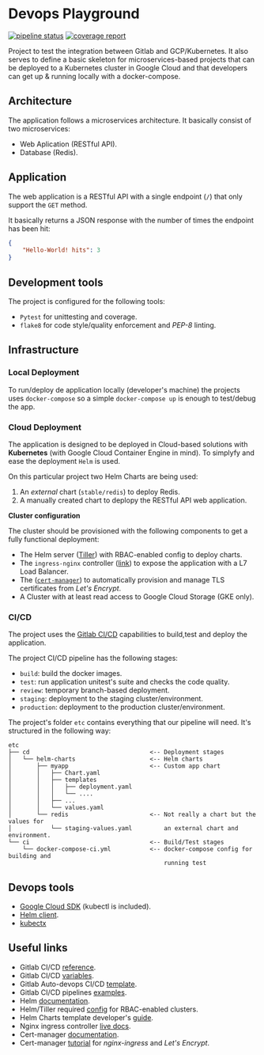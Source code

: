 # Devops Playground

[![pipeline status](https://gitlab.com/audiadis/devops-playground/badges/develop/pipeline.svg)](https://gitlab.com/audiadis/devops-playground/commits/develop) [![coverage report](https://gitlab.com/audiadis/devops-playground/badges/develop/coverage.svg)](https://gitlab.com/audiadis/devops-playground/commits/develop)

Project to test the integration between Gitlab and GCP/Kubernetes. It also
serves to define a basic skeleton for microservices-based projects that can
be deployed to a Kubernetes cluster in Google Cloud and that developers can get
up & running locally with a docker-compose.


## Architecture

The application follows a microservices architecture. It basically consist of
two microservices:

* Web Aplication (RESTful API).
* Database (Redis).


## Application

The web application is a RESTful API with a single endpoint (`/`) that only
support the `GET` method.

It basically returns a JSON response with the number of times the endpoint
has been hit:

```Json
{
    "Hello-World! hits": 3
}
```

## Development tools

The project is configured for the following tools:

* `Pytest` for unittesting and coverage.
* `flake8` for code style/quality enforcement and *PEP-8* linting.


## Infrastructure

### Local Deployment

To run/deploy de application locally (developer's machine) the projects uses
`docker-compose` so a simple `docker-compose up` is enough to test/debug the
app.

### Cloud Deployment

The application is designed to be deployed in Cloud-based solutions with
**Kubernetes** (with Google Cloud Container Engine in mind). To simplyfy and
ease the deployment `Helm` is used.


On this particular project two Helm Charts are being used:

1. An *external* chart (`stable/redis`) to deploy Redis.
2. A manually created chart to deplopy the RESTful API web application.

**Cluster configuration**

The cluster should be provisioned with the following components to get a
 fully functional deployment:

  * The Helm server
    ([Tiller](https://docs.helm.sh/using_helm/#installing-tiller))
    with RBAC-enabled config to deploy charts.
  * The `ingress-nginx` controller
    ([link](https://github.com/kubernetes/ingress-nginx)) to expose the application
    with a L7 Load Balancer.
  * The ([`cert-manager`](https://github.com/jetstack/cert-manager)) to
    automatically provision and manage TLS certificates from *Let's Encrypt*.
  * A Cluster with at least read access to Google Cloud Storage (GKE only).

### CI/CD

The project uses the [Gitlab CI/CD](https://docs.gitlab.com/ee/ci/README.html)
capabilities to build,test and deploy the application.

The project CI/CD pipeline has the following stages:

* `build`: build the docker images.
* `test`: run application unitest's suite and checks the code quality.
* `review`: temporary branch-based deployment.
* `staging`: deployment to the staging cluster/environment.
* `production`: deployment to the production cluster/environment.

The project's folder `etc` contains everything that our pipeline will need. It's structured in the following way:

```
etc
├── cd                                  <-- Deployment stages
│   └── helm-charts                     <-- Helm charts
│       ├── myapp                       <-- Custom app chart
│       │   ├── Chart.yaml
│       │   ├── templates
│       │   │   ├── deployment.yaml
│       │   │   └── ....
│       │   ├── ... 
│       │   └── values.yaml
│       └── redis                       <-- Not really a chart but the values for
│           └── staging-values.yaml         an external chart and environment.
└── ci                                  <-- Build/Test stages
    └── docker-compose-ci.yml           <-- docker-compose config for building and
                                            running test
```


## Devops tools

* [Google Cloud SDK](https://cloud.google.com/sdk/docs/downloads-interactive)
  (kubectl is included).
* [Helm client](https://docs.helm.sh/using_helm/#installing-the-helm-client).
* [kubectx](https://github.com/ahmetb/kubectx)


## Useful links

* Gitlab CI/CD [reference](https://docs.gitlab.com/ee/ci/README.html).
* Gitlab CI/CD [variables](https://docs.gitlab.com/ee/ci/variables/README.html).
* Gitlab Auto-devops CI/CD
  [template](https://gitlab.com/gitlab-org/gitlab-ce/blob/master/lib/gitlab/ci/templates/Auto-DevOps.gitlab-ci.yml).
* Gitlab CI/CD pipelines [examples](https://gitlab.com/gitlab-examples).
* Helm [documentation](https://docs.helm.sh/).
* Helm/Tiller required
  [config](https://docs.gitlab.com/ee/install/kubernetes/preparation/tiller.html#preparing-for-helm-with-rbac)
  for RBAC-enabled clusters.
* Helm Charts template developer's
  [guide](https://docs.helm.sh/chart_template_guide/).
* Nginx ingress controller
  [live docs](https://kubernetes.github.io/ingress-nginx/).
* Cert-manager
  [documentation](https://cert-manager.readthedocs.io/en/latest/index.html).
* Cert-manager
  [tutorial](https://github.com/jetstack/cert-manager/blob/master/docs/tutorials/quick-start/index.rst)
  for *nginx-ingress* and *Let's Encrypt*.

